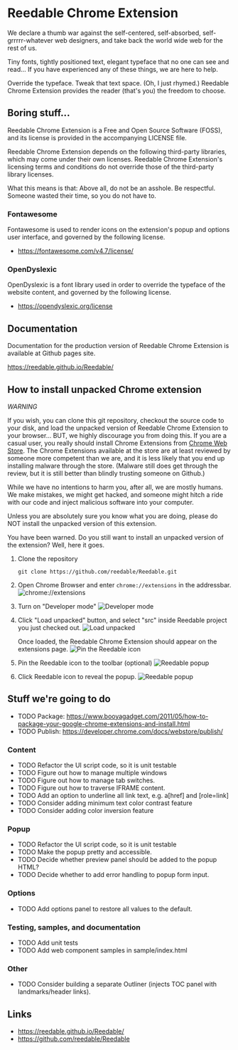 # Reedable Chrome Extension

We declare a thumb war against the self-centered, self-absorbed, 
self-grrrrr-whatever web designers, and take back the world wide web for the
rest of us.

Tiny fonts, tightly positioned text, elegant typeface that no one can see and
read... If you have experienced any of these things, we are here to help.

Override the typeface. Tweak that text space. (Oh, I just rhymed.) Reedable
Chrome Extension provides the reader (that's you) the freedom to choose.


## Boring stuff...

Reedable Chrome Extension is a Free and Open Source Software (FOSS), and its
license is provided in the accompanying LICENSE file.

Reedable Chrome Extension depends on the following third-party libraries, which
may come under their own licenses. Reedable Chrome Extension's licensing terms
and conditions do not override those of the third-party library licenses.

What this means is that: Above all, do not be an asshole. Be respectful.
Someone wasted their time, so you do not have to.

### Fontawesome

Fontawesome is used to render icons on the extension's popup and options user
interface, and governed by the following license.

- https://fontawesome.com/v4.7/license/

### OpenDyslexic

OpenDyslexic is a font library used in order to override the typeface of the
website content, and governed by the following license.

- https://opendyslexic.org/license


## Documentation

Documentation for the production version of Reedable Chrome Extension is
available at Github pages site.

https://reedable.github.io/Reedable/


## How to install unpacked Chrome extension

*WARNING*

If you wish, you can clone this git repository, checkout the source code to
your disk, and load the unpacked version of Reedable Chrome Extension to your
browser... BUT, we highly discourage you from doing this. If you are a casual
user, you really should install Chrome Extensions from
[Chrome Web Store](https://chrome.google.com/webstore/category/extensions).
The Chrome Extensions available at the store are at least reviewed by someone
more competent than we are, and it is less likely that you end up installing
malware through the store. (Malware still does get through the review, but it
is still better than blindly trusting someone on Github.)

While we have no intentions to harm you, after all, we are mostly humans. We
make mistakes, we might get hacked, and someone might hitch a ride with our
code and inject malicious software into your computer.

Unless you are absolutely sure you know what you are doing, please do NOT
install the unpacked version of this extension.

You have been warned. Do you still want to install an unpacked version of the
extension? Well, here it goes.

1. Clone the repository

    `git clone https://github.com/reedable/Reedable.git`
    
2. Open Chrome Browser and enter `chrome://extensions` in the addressbar.
![chrome://extensions](https://reedable.github.io/Reedable/images/Reedable_unpacked_1.png)

3. Turn on "Developer mode"
![Developer mode](https://reedable.github.io/Reedable/images/Reedable_unpacked_2.png)

4. Click "Load unpacked" button, and select "src" inside Reedable project
   you just checked out.
![Load unpacked](https://reedable.github.io/Reedable/images/Reedable_unpacked_3.png)
   
   Once loaded, the Reedable Chrome Extension should appear on the
   extensions page.
![Pin the Reedable icon](https://reedable.github.io/Reedable/images/Reedable_unpacked_4.png)

5. Pin the Reedable icon to the toolbar (optional)
![Reedable popup](https://reedable.github.io/Reedable/images/Reedable_unpacked_5.png)

6. Click Reedable icon to reveal the popup.
![Reedable popup](https://reedable.github.io/Reedable/images/Reedable_unpacked_6.png)


## Stuff we're going to do

- TODO Package: https://www.booyagadget.com/2011/05/how-to-package-your-google-chrome-extensions-and-install.html
- TODO Publish: https://developer.chrome.com/docs/webstore/publish/

### Content

- TODO Refactor the UI script code, so it is unit testable
- TODO Figure out how to manage multiple windows
- TODO Figure out how to manage tab switches.
- TODO Figure out how to traverse IFRAME content.
- TODO Add an option to underline all link text, e.g. a[href] and [role=link]
- TODO Consider adding minimum text color contrast feature
- TODO Consider adding color inversion feature

### Popup

- TODO Refactor the UI script code, so it is unit testable
- TODO Make the popup pretty and accessible.
- TODO Decide whether preview panel should be added to the popup HTML?
- TODO Decide whether to add error handling to popup form input.

### Options

- TODO Add options panel to restore all values to the default.

### Testing, samples, and documentation

- TODO Add unit tests
- TODO Add web component samples in sample/index.html

### Other

- TODO Consider building a separate Outliner (injects TOC panel with landmarks/header links).

## Links

- https://reedable.github.io/Reedable/
- https://github.com/reedable/Reedable

